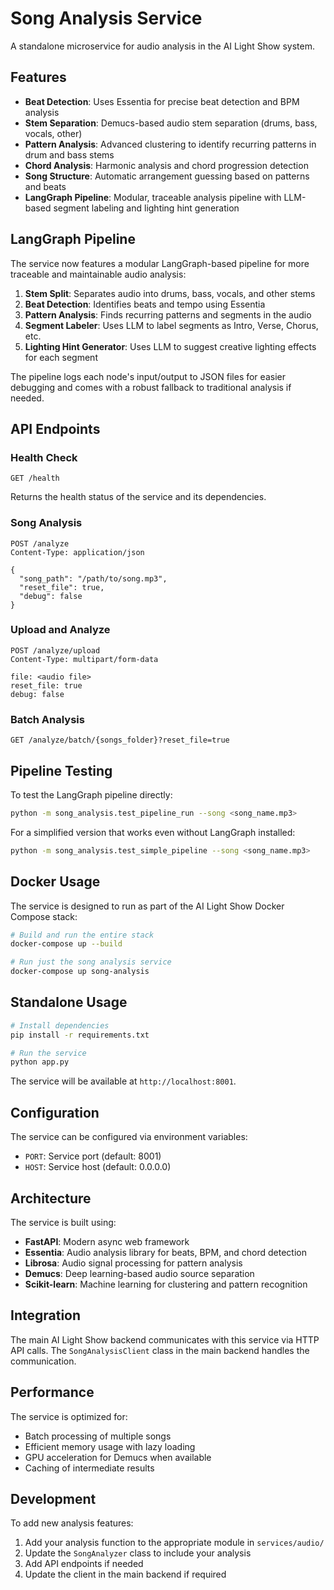 # Song Analysis Service

A standalone microservice for audio analysis in the AI Light Show system.

## Features

- **Beat Detection**: Uses Essentia for precise beat detection and BPM analysis
- **Stem Separation**: Demucs-based audio stem separation (drums, bass, vocals, other)
- **Pattern Analysis**: Advanced clustering to identify recurring patterns in drum and bass stems
- **Chord Analysis**: Harmonic analysis and chord progression detection
- **Song Structure**: Automatic arrangement guessing based on patterns and beats
- **LangGraph Pipeline**: Modular, traceable analysis pipeline with LLM-based segment labeling and lighting hint generation

## LangGraph Pipeline

The service now features a modular LangGraph-based pipeline for more traceable and maintainable audio analysis:

1. **Stem Split**: Separates audio into drums, bass, vocals, and other stems
2. **Beat Detection**: Identifies beats and tempo using Essentia
3. **Pattern Analysis**: Finds recurring patterns and segments in the audio
4. **Segment Labeler**: Uses LLM to label segments as Intro, Verse, Chorus, etc.
5. **Lighting Hint Generator**: Uses LLM to suggest creative lighting effects for each segment

The pipeline logs each node's input/output to JSON files for easier debugging and comes with a robust fallback to traditional analysis if needed.

## API Endpoints

### Health Check
```
GET /health
```
Returns the health status of the service and its dependencies.

### Song Analysis
```
POST /analyze
Content-Type: application/json

{
  "song_path": "/path/to/song.mp3",
  "reset_file": true,
  "debug": false
}
```

### Upload and Analyze
```
POST /analyze/upload
Content-Type: multipart/form-data

file: <audio file>
reset_file: true
debug: false
```

### Batch Analysis
```
GET /analyze/batch/{songs_folder}?reset_file=true
```

## Pipeline Testing

To test the LangGraph pipeline directly:

```bash
python -m song_analysis.test_pipeline_run --song <song_name.mp3>
```

For a simplified version that works even without LangGraph installed:

```bash
python -m song_analysis.test_simple_pipeline --song <song_name.mp3>
```

## Docker Usage

The service is designed to run as part of the AI Light Show Docker Compose stack:

```bash
# Build and run the entire stack
docker-compose up --build

# Run just the song analysis service
docker-compose up song-analysis
```

## Standalone Usage

```bash
# Install dependencies
pip install -r requirements.txt

# Run the service
python app.py
```

The service will be available at `http://localhost:8001`.

## Configuration

The service can be configured via environment variables:

- `PORT`: Service port (default: 8001)
- `HOST`: Service host (default: 0.0.0.0)

## Architecture

The service is built using:

- **FastAPI**: Modern async web framework
- **Essentia**: Audio analysis library for beats, BPM, and chord detection
- **Librosa**: Audio signal processing for pattern analysis
- **Demucs**: Deep learning-based audio source separation
- **Scikit-learn**: Machine learning for clustering and pattern recognition

## Integration

The main AI Light Show backend communicates with this service via HTTP API calls. The `SongAnalysisClient` class in the main backend handles the communication.

## Performance

The service is optimized for:
- Batch processing of multiple songs
- Efficient memory usage with lazy loading
- GPU acceleration for Demucs when available
- Caching of intermediate results

## Development

To add new analysis features:

1. Add your analysis function to the appropriate module in `services/audio/`
2. Update the `SongAnalyzer` class to include your analysis
3. Add API endpoints if needed
4. Update the client in the main backend if required
